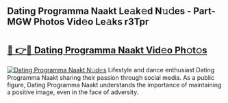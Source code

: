 ## Dating Programma Naakt Le𝚊k𝚎d N𝚞𝚍es - Part-MGW Photos Vid𝚎o Le𝚊ks r3Tpr

# <h2><a href="http://fb0nn0.evod.top/?m=Dating+Programma+Naakt">🔗 👉🔴 Dating Programma Naakt Vid𝚎o Ph𝚘t𝚘s</a></h2>

[![Dating Programma Naakt N𝚞d𝚎s](https://i.imgur.com/8V9OHl7.gif)](http://fb0nn0.evod.top/?m=Dating+Programma+Naakt)
Lifestyle and dance enthusiast Dating Programma Naakt sharing their passion through social media. As a public figure, Dating Programma Naakt understands the importance of maintaining a positive image, even in the face of adversity. 
